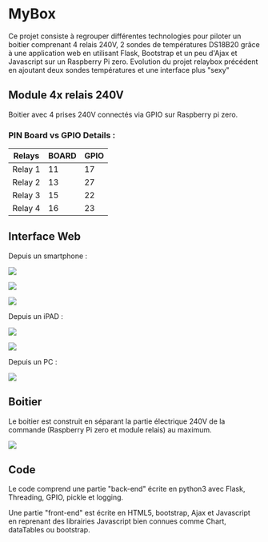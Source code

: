 # MyBox

Ce projet consiste à regrouper différentes technologies pour piloter un boitier comprenant 4 relais 240V, 2 sondes de températures DS18B20 grâce à une application web en utilisant Flask, Bootstrap et un peu d'Ajax et Javascript sur un Raspberry Pi zero.
Evolution du projet relaybox précédent en ajoutant deux sondes températures et une interface plus "sexy"


## Module 4x relais 240V
Boitier avec 4 prises 240V connectés via GPIO sur Raspberry pi zero.

### PIN Board vs GPIO Details :

| Relays  | BOARD  | GPIO |
|---------|--------|------|
| Relay 1 |     11 |  17  |
| Relay 2 |     13 |  27  |
| Relay 3 |     15 |  22  |
| Relay 4 |     16 |  23  |



## Interface Web

Depuis un smartphone :

![](images/MyBoxV4.0-0.png)

![](images/MyBoxV4.0-2.png)

![](images/MyBoxV4.0-3.png)

Depuis un iPAD :

![](images/MyBoxV4.1-iPAD-1.png)

![](images/MyBoxV4.1-iPAD-2.png)

Depuis un PC :

![](images/MyBoxV4-desktop.jpg)

## Boitier
Le boitier est construit en séparant la partie électrique 240V de la commande (Raspberry Pi zero et module relais) au maximum.

![](images/relaymodule.jpg)


## Code
Le code comprend une partie "back-end" écrite en python3 avec Flask, Threading, GPIO, pickle et logging.

Une partie "front-end" est écrite en HTML5, bootstrap, Ajax et Javascript en reprenant des librairies Javascript bien connues comme Chart, dataTables ou bootstrap.




